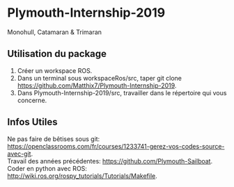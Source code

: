 # Plymouth-Internship-2019
Monohull, Catamaran &amp; Trimaran


## Utilisation du package
1) Créer un workspace ROS.
2) Dans un terminal sous workspaceRos/src, taper git clone https://github.com/Matthix7/Plymouth-Internship-2019.
3) Dans Plymouth-Internship-2019/src, travailler dans le répertoire qui vous concerne.

## Infos Utiles
Ne pas faire de bêtises sous git: https://openclassrooms.com/fr/courses/1233741-gerez-vos-codes-source-avec-git.    
Travail des années précédentes: https://github.com/Plymouth-Sailboat.  
Coder en python avec ROS: http://wiki.ros.org/rospy_tutorials/Tutorials/Makefile.  
